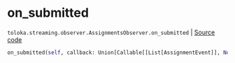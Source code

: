 # on_submitted
`toloka.streaming.observer.AssignmentsObserver.on_submitted` | [Source code](https://github.com/Toloka/toloka-kit/blob/v1.1.2/src/streaming/observer.py#L386)

```python
on_submitted(self, callback: Union[Callable[[List[AssignmentEvent]], None], Callable[[List[AssignmentEvent]], Awaitable[None]]])
```

